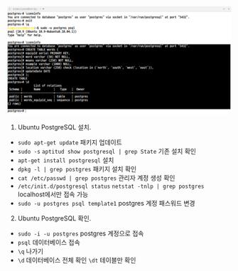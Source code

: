 ![TABLE CREATE](../img/PostgreSQL(CREATE).png "PostgreSQL")

1. Ubuntu PostgreSQL 설치.
- `sudo apt-get update` 패키지 업데이트 
- `sudo -s` `aptitud show postgresql | grep State` 기존 설치 확인
- `apt-get install postgresql` 설치
- `dpkg -l | grep postgres` 패키지 설치 확인
- `cat /etc/passwd | grep postgres` 관리자 계정 생성 확인
- `/etc/init.d/postgresql status` `netstat -tnlp | grep postgres` localhost에서만 접속 가능
- `sudo -u postgres psql template1` postgres 계정 패스워드 변경


2. Ubuntu PostgreSQL 확인.
- `sudo -i -u postgres` postgres 계정으로 접속
- `psql` 데이터베이스 접속
- `\q` 나가기
- `\d` 데이터베이스 전체 확인 `\dt` 테이블만 확인
